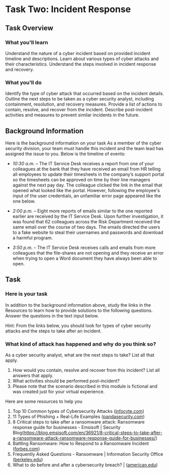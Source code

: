 # Task Two: Incident Response
## Task Overview
### What you'll learn
Understand the nature of a cyber incident based on provided incident timeline and descriptions.
Learn about various types of cyber attacks and their characteristics.
Understand the steps involved in incident response and recovery.
### What you'll do
Identify the type of cyber attack that occurred based on the incident details.
Outline the next steps to be taken as a cyber security analyst, including containment, resolution, and recovery measures.
Provide a list of actions to contain, resolve, and recover from the incident.
Describe post-incident activities and measures to prevent similar incidents in the future.

## Background Information
Here is the background information on your task
As a member of the cyber security division, your team must handle this incident and the team lead has assigned the issue to you. Below is the timeline of events:

- *10:30 a.m.* – The IT Service Desk receives a report from one of your colleagues at the bank that they have received an email from HR telling all employees to update their timesheets in the company’s support portal so the timesheets can be approved on time by their line managers against the next pay day. The colleague clicked the link in the email that opened what looked like the portal. However, following the employee's input of the user credentials, an unfamiliar error page appeared like the one below.


- *2:00 p.m.* – Eight more reports of emails similar to the one reported earlier are received by the IT Service Desk. Upon further investigation, it was found that 62 colleagues across the Risk Department received the same email over the course of two days.  The emails directed the users to a fake website to steal their usernames and passwords and download a harmful program.
- *3:50 p.m.* – The IT Service Desk receives calls and emails from more colleagues that the file-shares are not opening and they receive an error when trying to open a Word document they have always been able to open.

## Task
### Here is your task
In addition to the background information above, study the links in the Resources to learn how to provide solutions to the following questions. Answer the questions in the text input below.

Hint: From the links below, you should look for types of cyber security attacks and the steps to take after an incident.

### What kind of attack has happened and why do you think so?
As a cyber security analyst, what are the next steps to take? List all that apply.
1. How would you contain, resolve and recover from this incident? List all answers that apply.
2. What activities should be performed post-incident?
3. Please note that the scenario described in this module is fictional and was created just for your virtual experience.

Here are some resources to help you
1. Top 10 Common types of Cybersecurity Attacks ([infocyte.com](https://www.datto.com/blog/cybersecurity-101-intro-to-the-top-10-common-types-of-cybersecurity-attacks))
2. 11 Types of Phishing + Real-Life Examples ([pandasecurity.com](https://www.pandasecurity.com/en/mediacenter/tips/types-of-phishing/))
3. 8 Critical steps to take after a ransomware attack: Ransomware response guide for businesses - Emsisoft | Security Blog(https://blog.emsisoft.com/en/36921/8-critical-steps-to-take-after-a-ransomware-attack-ransomware-response-guide-for-businesses/)
4. Battling Ransomware: How to Respond to a Ransomware Incident ([forbes.com](https://www.forbes.com/sites/forbestechcouncil/2018/12/27/battling-ransomware-how-to-respond-to-a-ransomware-incident/?sh=b464b4864dc6))
5. Frequently Asked Questions - Ransomware | Information Security Office ([berkeley.edu](https://security.berkeley.edu/faq/ransomware/))
6. What to do before and after a cybersecurity breach? | ([american.edu](https://www.american.edu/kogod/research/cybergov/upload/what-to-do.pdf))
